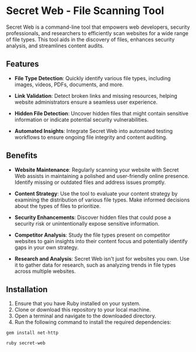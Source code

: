 # Secret Web - File Scanning Tool

Secret Web is a command-line tool that empowers web developers, security professionals, and researchers to efficiently scan websites for a wide range of file types. This tool aids in the discovery of files, enhances security analysis, and streamlines content audits.

## Features

- **File Type Detection**: Quickly identify various file types, including images, videos, PDFs, documents, and more.

- **Link Validation**: Detect broken links and missing resources, helping website administrators ensure a seamless user experience.

- **Hidden File Detection**: Uncover hidden files that might contain sensitive information or indicate potential security vulnerabilities.

- **Automated Insights**: Integrate Secret Web into automated testing workflows to ensure ongoing file integrity and content auditing.

## Benefits

- **Website Maintenance**: Regularly scanning your website with Secret Web assists in maintaining a polished and user-friendly online presence. Identify missing or outdated files and address issues promptly.

- **Content Strategy**: Use the tool to evaluate your content strategy by examining the distribution of various file types. Make informed decisions about the types of files to prioritize.

- **Security Enhancements**: Discover hidden files that could pose a security risk or unintentionally expose sensitive information.

- **Competitor Analysis**: Study the file types present on competitor websites to gain insights into their content focus and potentially identify gaps in your own strategy.

- **Research and Analysis**: Secret Web isn't just for websites you own. Use it to gather data for research, such as analyzing trends in file types across multiple websites.

## Installation

1. Ensure that you have Ruby installed on your system.
2. Clone or download this repository to your local machine.
3. Open a terminal and navigate to the downloaded directory.
4. Run the following command to install the required dependencies:

```
gem install net-http
```

```
ruby secret-web
```

